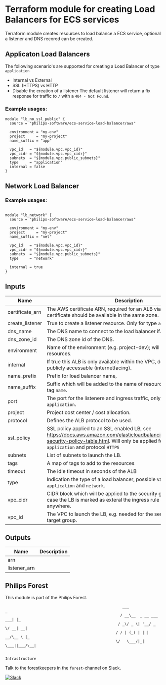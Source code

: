 # Terraform module for creating Load Balancers for ECS services

Terraform module creates resources to load balance a ECS service, optional a listener and DNS recored can be created.


## Applicaton Load Balancers

The following scenario's are supported for creating a Load Balancer of type `application`
- Internal vs External
- SSL (HTTPS) vs HTTP
- Disable the creation of a listener
The default listener will return a fix response for traffic to `/` with a `404 - Not Found`.

### Example usages:
```
module "lb_no_ssl_public" {
  source = "philips-software/ecs-service-load-balancer/aws"

  environment = "my-env"
  project     = "my-project"
  name_suffix = "app"

  vpc_id   = "${module.vpc.vpc_id}"
  vpc_cidr = "${module.vpc.vpc_cidr}"
  subnets  = "${module.vpc.public_subnets}"
  type     = "application"
  internal = false
}
```

## Network Load Balancer


### Example usages:
```

module "lb_network" {
  source = "philips-software/ecs-service-load-balancer/aws"

  environment = "my-env"
  project     = "my-project"
  name_suffix = "net"

  vpc_id   = "${module.vpc.vpc_id}"
  vpc_cidr = "${module.vpc.vpc_cidr}"
  subnets  = "${module.vpc.public_subnets}"
  type     = "network"

  internal = true
}
```


## Inputs

| Name | Description | Type | Default | Required |
|------|-------------|:----:|:-----:|:-----:|
| certificate_arn | The AWS certificate ARN, required for an ALB via HTTPS. The certificate should be available in the same zone. | string | `` | no |
| create_listener | True to create a listener resource. Only for type `application` | string | `true` | no |
| dns_name | The DNS name to connect to the load balancer if. | string | `` | no |
| dns_zone_id | The DNS zone id of the DNS. | string | `` | no |
| environment | Name of the environment (e.g. project-dev); will be prefixed to all resources. | string | - | yes |
| internal | If true this ALB is only available within the VPC, default (true) is publicly accessable (internetfacing). | string | `true` | no |
| name_prefix | Prefix for load balancer name, | string | `lb-tf-` | no |
| name_suffix | Suffix which will be added to the name of resources and part of the tag `name`. | string | - | yes |
| port | The port for the listenere and ingress traffic, only applies for type `application`. | string | `` | no |
| project | Project cost center / cost allocation. | string | - | yes |
| protocol | Defines the ALB protocol to be used. | string | `` | no |
| ssl_policy | SSL policy applied to an SSL enabled LB, see https://docs.aws.amazon.com/elasticloadbalancing/latest/classic/elb-security-policy-table.html. Will only be applied for the type `application` and protocol `HTTPS` | string | `ELBSecurityPolicy-TLS-1-2-2017-01` | no |
| subnets | List of subnets to launch the LB. | list | - | yes |
| tags | A map of tags to add to the resources | map | `<map>` | no |
| timeout | The idle timeout in seconds of the ALB | string | `60` | no |
| type | Indication the type of a load balancer, possible values are: `application` and `network`. | string | `application` | no |
| vpc_cidr | CIDR block which will be applied to the sceurity group of the LB. In case the LB is marked as exteral the ingress rule allows traffic from anywhere. | string | `` | no |
| vpc_id | The VPC to launch the LB, e.g. needed for the security group and target group. | string | `` | no |

## Outputs

| Name | Description |
|------|-------------|
| arn |  |
| listener_arn |  |

## Philips Forest

This module is part of the Philips Forest.

```
                                                     ___                   _
                                                    / __\__  _ __ ___  ___| |_
                                                   / _\/ _ \| '__/ _ \/ __| __|
                                                  / / | (_) | | |  __/\__ \ |_
                                                  \/   \___/|_|  \___||___/\__|  

                                                                 Infrastructure
```

Talk to the forestkeepers in the `forest`-channel on Slack.

[![Slack](https://philips-software-slackin.now.sh/badge.svg)](https://philips-software-slackin.now.sh)
